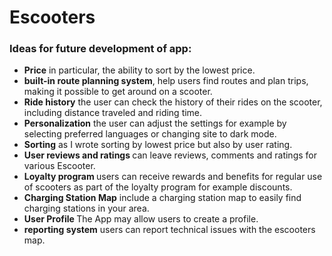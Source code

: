# Escooters

### Ideas for future development of app:
* <strong>Price</strong> in particular, the ability to sort by the lowest price.
* <strong>built-in route planning system</strong>, help users find routes and plan trips, making it possible to get around on a scooter.
* <strong>Ride history</strong> the user can check the history of their rides on the scooter, including distance traveled and riding time.
* <strong>Personalization</strong> the user can adjust the settings for example by selecting preferred languages or changing site to dark mode.
* <strong>Sorting</strong> as I wrote sorting by lowest price but also by user rating.
* <strong>User reviews and ratings </strong> can leave reviews, comments and ratings for various Escooter.
* <strong>Loyalty program </strong> users can receive rewards and benefits for regular use of scooters as part of the loyalty program for example discounts.
* <strong>Charging Station Map</strong> include a charging station map to easily find charging stations in your area.
* <strong>User Profile </strong> The App may allow users to create a profile.
* <strong>reporting system</strong> users can report technical issues with the escooters map.